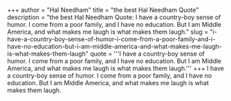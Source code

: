 +++
author = "Hal Needham"
title = "the best Hal Needham Quote"
description = "the best Hal Needham Quote: I have a country-boy sense of humor. I come from a poor family, and I have no education. But I am Middle America, and what makes me laugh is what makes them laugh."
slug = "i-have-a-country-boy-sense-of-humor-i-come-from-a-poor-family-and-i-have-no-education-but-i-am-middle-america-and-what-makes-me-laugh-is-what-makes-them-laugh"
quote = '''I have a country-boy sense of humor. I come from a poor family, and I have no education. But I am Middle America, and what makes me laugh is what makes them laugh.'''
+++
I have a country-boy sense of humor. I come from a poor family, and I have no education. But I am Middle America, and what makes me laugh is what makes them laugh.
